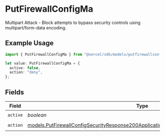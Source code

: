 # PutFirewallConfigMa

Multipart Attack - Block attempts to bypass security controls using multipart/form-data encoding.

## Example Usage

```typescript
import { PutFirewallConfigMa } from "@vercel/sdk/models/putfirewallconfigop.js";

let value: PutFirewallConfigMa = {
  active: false,
  action: "deny",
};
```

## Fields

| Field                                                                                                                                                                                    | Type                                                                                                                                                                                     | Required                                                                                                                                                                                 | Description                                                                                                                                                                              |
| ---------------------------------------------------------------------------------------------------------------------------------------------------------------------------------------- | ---------------------------------------------------------------------------------------------------------------------------------------------------------------------------------------- | ---------------------------------------------------------------------------------------------------------------------------------------------------------------------------------------- | ---------------------------------------------------------------------------------------------------------------------------------------------------------------------------------------- |
| `active`                                                                                                                                                                                 | *boolean*                                                                                                                                                                                | :heavy_check_mark:                                                                                                                                                                       | N/A                                                                                                                                                                                      |
| `action`                                                                                                                                                                                 | [models.PutFirewallConfigSecurityResponse200ApplicationJSONResponseBodyActiveCrsMaAction](../models/putfirewallconfigsecurityresponse200applicationjsonresponsebodyactivecrsmaaction.md) | :heavy_check_mark:                                                                                                                                                                       | N/A                                                                                                                                                                                      |